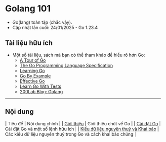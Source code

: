 # Golang 101

- Go(lang) toàn tập (chắc vậy).
- Cập nhật lần cuối: 24/01/2025 - Go 1.23.4

## Tài liệu hữu ích

- Một số tài liệu, sách mà bạn có thể tham khảo để hiểu rõ hơn Go:
  - [A Tour of Go](https://go.dev/tour/list)
  - [The Go Programming Language Specification](https://go.dev/ref/spec)
  - [Learning Go](https://www.amazon.com/Learning-Go-Idiomatic-Real-World-Programming/dp/1492077216)
  - [Go By Example](https://gobyexample.com/)
  - [Effective Go](https://go.dev/doc/effective_go)
  - [Learn Go With Tests](https://quii.gitbook.io/learn-go-with-tests)
  - [200Lab Blog: Golang](https://200lab.io/blog/tag/golang/)

---

## Nội dung

| Tiêu đề | Nội dung chính |
| [Giới thiệu](./notes/Introduction.md) | Giới thiệu chút về Go |
| [Cài đặt Go](./notes/Setting_Up_Environment.md) | Cài đặt Go và một số lệnh hữu ích |
| [Kiểu dữ liệu nguyên thuỷ và Khai báo](./notes/Primitive_Types_and_Declarations.md) | Các kiểu dữ liệu nguyên thuỷ trong Go và cách khai báo chúng |
